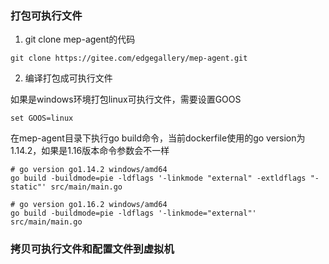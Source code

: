 ### 打包可执行文件
1. git clone mep-agent的代码

```
git clone https://gitee.com/edgegallery/mep-agent.git
```
2. 编译打包成可执行文件

如果是windows环境打包linux可执行文件，需要设置GOOS

```
set GOOS=linux
```
在mep-agent目录下执行go build命令，当前dockerfile使用的go version为1.14.2，如果是1.16版本命令参数会不一样
```
# go version go1.14.2 windows/amd64
go build -buildmode=pie -ldflags '-linkmode "external" -extldflags "-static"' src/main/main.go

# go version go1.16.2 windows/amd64
go build -buildmode=pie -ldflags '-linkmode="external"' src/main/main.go
```

### 拷贝可执行文件和配置文件到虚拟机


